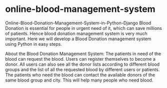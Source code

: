 # online-blood-management-system
Online-Blood-Donation-Management-System-in-Python-Django
Blood Donation is essential for people in urgent need of it, which can save millions of patients. Hence blood donation management system is very much important. Here we will develop a Blood Donation management system using Python in easy steps.

About the Blood Donation Management System:
The patients in need of the blood can request the blood. Users can register themselves to become a donor. All users can also see all the donor lists according to different blood groups and the list of all the requested blood by different users or patients. The patients who need the blood can contact the available donors of the same blood group and city. This will help many people who need blood.
